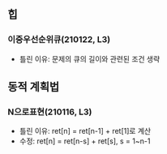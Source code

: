## 힙
### 이중우선순위큐(210122, L3)
* 틀린 이유: 문제의 큐의 길이와 관련된 조건 생략

## 동적 계획법
### N으로표현(210116, L3)
* 틀린 이유: ret[n] = ret[n-1] + ret[1]로 계산
* 수정: ret[n] = ret[n-s] + ret[s], s = 1~n-1